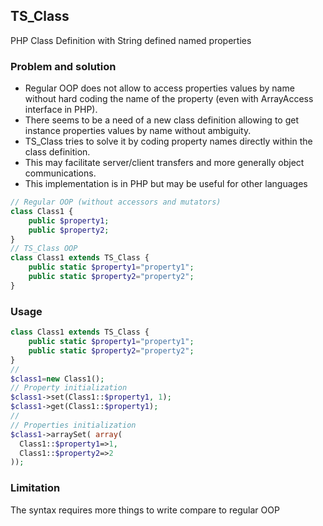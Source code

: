 ## TS_Class
PHP Class Definition with String defined named properties
### Problem and solution
* Regular OOP does not allow to access properties values by name without hard coding the name of the property (even with ArrayAccess interface in PHP).  
* There seems to be a need of a new class definition allowing to get instance properties values by name without ambiguity.  
* TS_Class tries to solve it by coding property names directly within the class definition.  
* This may facilitate server/client transfers and more generally object communications.  
* This implementation is in PHP but may be useful for other languages
```php
// Regular OOP (without accessors and mutators)
class Class1 {
    public $property1;
    public $property2;
}
// TS_Class OOP
class Class1 extends TS_Class {
    public static $property1="property1";
    public static $property2="property2";
}
```
### Usage
```php
class Class1 extends TS_Class {
    public static $property1="property1";
    public static $property2="property2";
}
//
$class1=new Class1();
// Property initialization
$class1->set(Class1::$property1, 1);
$class1->get(Class1::$property1);
//
// Properties initialization
$class1->arraySet( array(
  Class1::$property1=>1,
  Class1::$property2=>2
));
```
### Limitation  
The syntax requires more things to write compare to regular OOP
